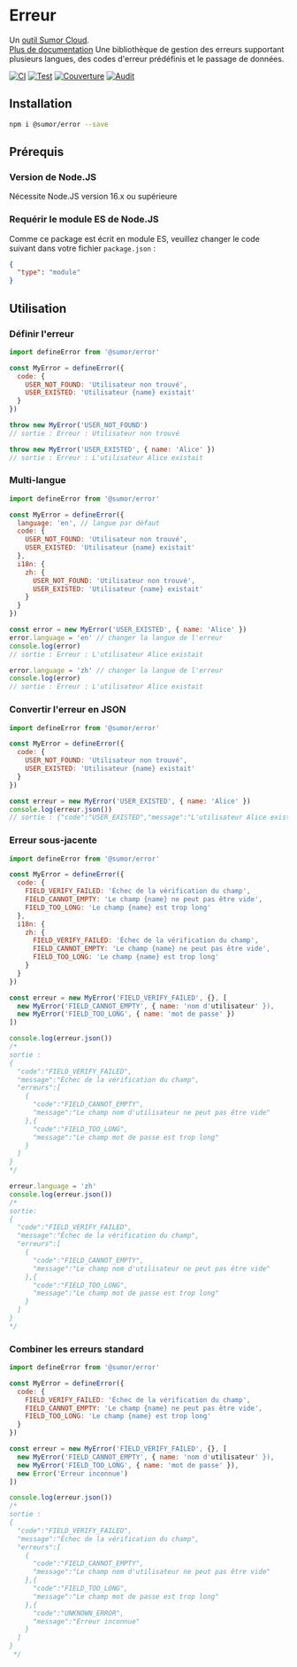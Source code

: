 # Erreur

Un [outil Sumor Cloud](https://sumor.cloud).  
[Plus de documentation](https://sumor.cloud)
Une bibliothèque de gestion des erreurs supportant plusieurs langues, des codes d'erreur prédéfinis et le passage de données.

[![CI](https://github.com/sumor-cloud/error/actions/workflows/ci.yml/badge.svg)](https://github.com/sumor-cloud/error/actions/workflows/ci.yml)
[![Test](https://github.com/sumor-cloud/error/actions/workflows/ut.yml/badge.svg)](https://github.com/sumor-cloud/error/actions/workflows/ut.yml)
[![Couverture](https://github.com/sumor-cloud/error/actions/workflows/coverage.yml/badge.svg)](https://github.com/sumor-cloud/error/actions/workflows/coverage.yml)
[![Audit](https://github.com/sumor-cloud/error/actions/workflows/audit.yml/badge.svg)](https://github.com/sumor-cloud/error/actions/workflows/audit.yml)

## Installation

```bash
npm i @sumor/error --save
```

## Prérequis

### Version de Node.JS

Nécessite Node.JS version 16.x ou supérieure

### Requérir le module ES de Node.JS

Comme ce package est écrit en module ES,
veuillez changer le code suivant dans votre fichier `package.json` :

```json
{
  "type": "module"
}
```

## Utilisation

### Définir l'erreur

```js
import defineError from '@sumor/error'

const MyError = defineError({
  code: {
    USER_NOT_FOUND: 'Utilisateur non trouvé',
    USER_EXISTED: 'Utilisateur {name} existait'
  }
})

throw new MyError('USER_NOT_FOUND')
// sortie : Erreur : Utilisateur non trouvé

throw new MyError('USER_EXISTED', { name: 'Alice' })
// sortie : Erreur : L'utilisateur Alice existait
```

### Multi-langue

```js
import defineError from '@sumor/error'

const MyError = defineError({
  language: 'en', // langue par défaut
  code: {
    USER_NOT_FOUND: 'Utilisateur non trouvé',
    USER_EXISTED: 'Utilisateur {name} existait'
  },
  i18n: {
    zh: {
      USER_NOT_FOUND: 'Utilisateur non trouvé',
      USER_EXISTED: 'Utilisateur {name} existait'
    }
  }
})

const error = new MyError('USER_EXISTED', { name: 'Alice' })
error.language = 'en' // changer la langue de l'erreur
console.log(error)
// sortie : Erreur : L'utilisateur Alice existait

error.language = 'zh' // changer la langue de l'erreur
console.log(error)
// sortie : Erreur : L'utilisateur Alice existait
```

### Convertir l'erreur en JSON

```js
import defineError from '@sumor/error'

const MyError = defineError({
  code: {
    USER_NOT_FOUND: 'Utilisateur non trouvé',
    USER_EXISTED: 'Utilisateur {name} existait'
  }
})

const erreur = new MyError('USER_EXISTED', { name: 'Alice' })
console.log(erreur.json())
// sortie : {"code":"USER_EXISTED","message":"L'utilisateur Alice existait"}
```

### Erreur sous-jacente

```js
import defineError from '@sumor/error'

const MyError = defineError({
  code: {
    FIELD_VERIFY_FAILED: 'Échec de la vérification du champ',
    FIELD_CANNOT_EMPTY: 'Le champ {name} ne peut pas être vide',
    FIELD_TOO_LONG: 'Le champ {name} est trop long'
  },
  i18n: {
    zh: {
      FIELD_VERIFY_FAILED: 'Échec de la vérification du champ',
      FIELD_CANNOT_EMPTY: 'Le champ {name} ne peut pas être vide',
      FIELD_TOO_LONG: 'Le champ {name} est trop long'
    }
  }
})

const erreur = new MyError('FIELD_VERIFY_FAILED', {}, [
  new MyError('FIELD_CANNOT_EMPTY', { name: 'nom d'utilisateur' }),
  new MyError('FIELD_TOO_LONG', { name: 'mot de passe' })
])

console.log(erreur.json())
/*
sortie :
{
  "code":"FIELD_VERIFY_FAILED",
  "message":"Échec de la vérification du champ",
  "erreurs":[
    {
      "code":"FIELD_CANNOT_EMPTY",
      "message":"Le champ nom d'utilisateur ne peut pas être vide"
    },{
      "code":"FIELD_TOO_LONG",
      "message":"Le champ mot de passe est trop long"
    }
  ]
}
*/

erreur.language = 'zh'
console.log(erreur.json())
/*
sortie:
{
  "code":"FIELD_VERIFY_FAILED",
  "message":"Échec de la vérification du champ",
  "erreurs":[
    {
      "code":"FIELD_CANNOT_EMPTY",
      "message":"Le champ nom d'utilisateur ne peut pas être vide"
    },{
      "code":"FIELD_TOO_LONG",
      "message":"Le champ mot de passe est trop long"
    }
  ]
}
*/
```

### Combiner les erreurs standard

```js
import defineError from '@sumor/error'

const MyError = defineError({
  code: {
    FIELD_VERIFY_FAILED: 'Échec de la vérification du champ',
    FIELD_CANNOT_EMPTY: 'Le champ {name} ne peut pas être vide',
    FIELD_TOO_LONG: 'Le champ {name} est trop long'
  }
})

const erreur = new MyError('FIELD_VERIFY_FAILED', {}, [
  new MyError('FIELD_CANNOT_EMPTY', { name: 'nom d'utilisateur' }),
  new MyError('FIELD_TOO_LONG', { name: 'mot de passe' }),
  new Error('Erreur inconnue')
])

console.log(erreur.json())
/*
sortie :
{
  "code":"FIELD_VERIFY_FAILED",
  "message":"Échec de la vérification du champ",
  "erreurs":[
    {
      "code":"FIELD_CANNOT_EMPTY",
      "message":"Le champ nom d'utilisateur ne peut pas être vide"
    },{
      "code":"FIELD_TOO_LONG",
      "message":"Le champ mot de passe est trop long"
    },{
      "code":"UNKNOWN_ERROR",
      "message":"Erreur inconnue"
    }
  ]
}
 */
```
